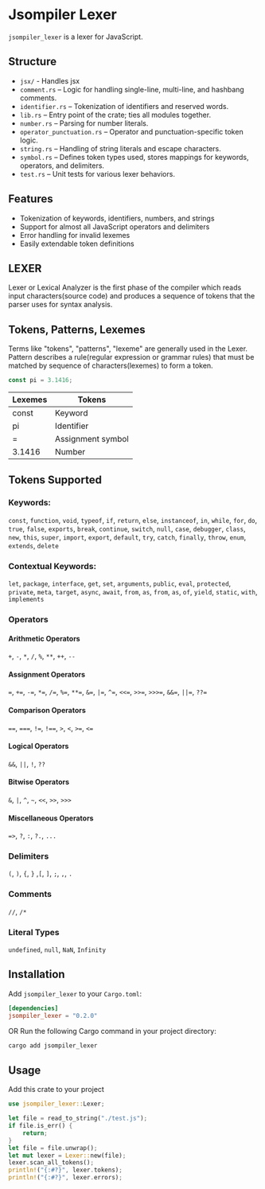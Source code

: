 # Jsompiler Lexer

`jsompiler_lexer` is a lexer for JavaScript.

## Structure

- `jsx/` - Handles jsx
- `comment.rs` – Logic for handling single-line, multi-line, and hashbang comments.
- `identifier.rs` – Tokenization of identifiers and reserved words.
- `lib.rs` – Entry point of the crate; ties all modules together.
- `number.rs` – Parsing for number literals.
- `operator_punctuation.rs` – Operator and punctuation-specific token logic.
- `string.rs` – Handling of string literals and escape characters.
- `symbol.rs` – Defines token types used, stores mappings for keywords, operators, and delimiters.
- `test.rs` – Unit tests for various lexer behaviors.

## Features

- Tokenization of keywords, identifiers, numbers, and strings
- Support for almost all JavaScript operators and delimiters
- Error handling for invalid lexemes
- Easily extendable token definitions

## LEXER

Lexer or Lexical Analyzer is the first phase of the compiler which reads input characters(source code) and produces a sequence of tokens that the parser uses for syntax analysis.

## Tokens, Patterns, Lexemes

Terms like "tokens", "patterns", "lexeme" are generally used in the Lexer. Pattern describes a rule(regular expression or grammar rules) that must be matched by sequence of characters(lexemes) to form a token.

```js
const pi = 3.1416;
```

| Lexemes | Tokens            |
| ------- | ----------------- |
| const   | Keyword           |
| pi      | Identifier        |
| =       | Assignment symbol |
| 3.1416  | Number            |

## Tokens Supported

### Keywords:

`const`, `function`, `void`, `typeof`, `if`, `return`, `else`, `instanceof`, `in`, `while`, `for`, `do`, `true`, `false`, `exports`, `break`, `continue`, `switch`, `null`, `case`, `debugger`, `class`, `new`, `this`, `super`, `import`, `export`, `default`, `try`, `catch`, `finally`, `throw`, `enum`, `extends`, `delete`
### Contextual Keywords:

`let`, `package`, `interface`, `get`, `set`, `arguments`, `public`, `eval`, `protected`, `private`, `meta`, `target`, `async`, `await`, `from`, `as`, `from`, `as`, `of`, `yield`, `static`, `with`, `implements`

### Operators

#### Arithmetic Operators

`+`, `-`, `*`, `/`, `%`, `**`, `++`, `--`

#### Assignment Operators

`=`, `+=`, `-=`, `*=`, `/=`, `%=`, `**=`, `&=`, `|=`, `^=`, `<<=`, `>>=`, `>>>=`, `&&=`, `||=`, `??=`

#### Comparison Operators

`==`, `===`, `!=`, `!==`, `>`, `<`, `>=`, `<=`

#### Logical Operators

`&&`, `||`, `!`, `??`

#### Bitwise Operators

`&`, `|`, `^`, `~`, `<<`, `>>`, `>>>`

#### Miscellaneous Operators

`=>`, `?`, `:`, `?.`, `...`

### Delimiters

`(`, `)`, `{`, `}` ,`[`, `]`, `;`, `,`, `.`

### Comments

`//`, `/*`

### Literal Types

`undefined`, `null`, `NaN`, `Infinity`

## Installation

Add `jsompiler_lexer` to your `Cargo.toml`:

```toml
[dependencies]
jsompiler_lexer = "0.2.0"
```

OR
Run the following Cargo command in your project directory:

```bash
cargo add jsompiler_lexer
```

## Usage

Add this crate to your project

```rust
use jsompiler_lexer::Lexer;

let file = read_to_string("./test.js");
if file.is_err() {
	return;
}
let file = file.unwrap();
let mut lexer = Lexer::new(file);
lexer.scan_all_tokens();
println!("{:#?}", lexer.tokens);
println!("{:#?}", lexer.errors);
```
